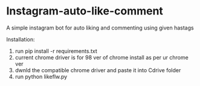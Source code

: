 # Instagram-auto-like-comment
A simple instagram bot for auto liking and commenting using given hastags


Installation:

1) run pip install -r requirements.txt
2) current chrome driver is for 98 ver of chrome install as per ur chrome ver 
3) dwnld the compatible chrome driver and paste it into Cdrive folder
4) run python likeflw.py
